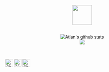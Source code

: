 <div align="center">
	<br>
	<br>
	<img src="https://github.githubassets.com/images/spinners/octocat-spinner-128.gif" width="64" height="64">
	<br>
	<br>

[![Atlan's github stats](https://github-readme-stats.vercel.app/api?username=AtlanPrime&count_private=true&theme=tokyonight&show_icons=true)](https://github.com/AtlanPrime)
<br>
<img align="center" src="https://komarev.com/ghpvc/?username=AtlanPrime&style=flat-square" />

<br>
     
  <br>
  <a href="https://twitter.com/kuriakose_jr">
    <img align="left" alt="Shubhamdeep Jha | Twitter" width="26px" src="https://github.com/TheDudeThatCode/TheDudeThatCode/blob/master/Assets/Twitter.svg" />
  </a>
  <a href="https://www.instagram.com/atlanprime/">
    <img align="left" alt="Shubhamdeep Jha | Instagram" width="24px" src="https://github.com/TheDudeThatCode/TheDudeThatCode/blob/master/Assets/Instagram.svg" />
  </a>
  <a href="mailto:zilliondollarkuruvi@gmail.com">
    <img align="left" alt="Shubhamdeep Jha | Gmail" width="26px" src="https://github.com/TheDudeThatCode/TheDudeThatCode/blob/master/Assets/Gmail.svg" />
  </a>

<br><br><br><br>


<!-- Thanks to :- ⭐️ From [TheDudeThatCode](https://github.com/TheDudeThatCode) -->

</div>
